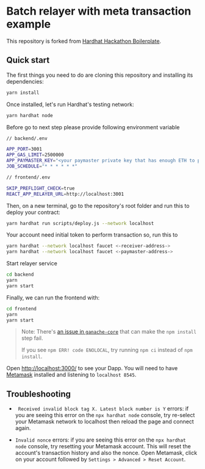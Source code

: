 # Batch relayer with meta transaction example

This repository is forked from [Hardhat Hackathon Boilerplate](https://github.com/nomiclabs/hardhat-hackathon-boilerplate).


## Quick start

The first things you need to do are cloning this repository and installing its
dependencies:

```sh
yarn install
```

Once installed, let's run Hardhat's testing network:

```sh
yarn hardhat node
```

Before go to next step please provide following environment variable

```sh
// backend/.env

APP_PORT=3001
APP_GAS_LIMIT=2500000
APP_PAYMASTER_KEY="<your paymaster private key that has enough ETH to pay for gas fee>"
JOB_SCHEDULE="* * * * * *"
```

```sh
// frontend/.env

SKIP_PREFLIGHT_CHECK=true
REACT_APP_RELAYER_URL=http://localhost:3001
```


Then, on a new terminal, go to the repository's root folder and run this to
deploy your contract:

```sh
yarn hardhat run scripts/deploy.js --network localhost
```

Your account need initial token to perform transaction so, run this to
```sh
yarn hardhat --network localhost faucet <-receiver-address->
yarn hardhat --network localhost faucet <-paymaster-address->
```

Start relayer service
```sh
cd backend
yarn
yarn start
```

Finally, we can run the frontend with:

```sh
cd frontend
yarn
yarn start
```

> Note: There's [an issue in `ganache-core`](https://github.com/trufflesuite/ganache-core/issues/650) that can make the `npm install` step fail. 
>
> If you see `npm ERR! code ENOLOCAL`, try running `npm ci` instead of `npm install`.

Open [http://localhost:3000/](http://localhost:3000/) to see your Dapp. You will
need to have [Metamask](https://metamask.io) installed and listening to
`localhost 8545`.


## Troubleshooting


- ` Received invalid block tag X. Latest block number is Y` errors: if you are seeing this error on the `npx hardhat node`
  console, try re-select your Metamask network to localhost then reload the page and connect again.

- `Invalid nonce` errors: if you are seeing this error on the `npx hardhat node`
  console, try resetting your Metamask account. This will reset the account's
  transaction history and also the nonce. Open Metamask, click on your account
  followed by `Settings > Advanced > Reset Account`.

